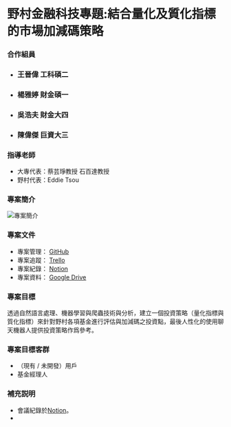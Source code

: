 # 野村金融科技專題:結合量化及質化指標的市場加減碼策略

### 合作組員
* ### 王晉偉 工科碩二
* ### 楊雅婷 財金碩一
* ### 吳浩夫 財金大四
* ### 陳偉傑 巨資大三

### 指導老師
* 大專代表：蔡芸琤教授 石百達教授 
* 野村代表：Eddie Tsou

### 專案簡介
![專案簡介](https://telegramtest.s3.amazonaws.com/introduction-nomura.png)

### 專案文件
* 專案管理： [GitHub](https://github.com/NTU-SCU-Nomura-FinTech-Team/NOMURA_Quantify_Qualitative_Proroject)
* 專案追蹤： [Trello](https://trello.com/b/lWiTCXw7/%E9%87%91%E8%9E%8D%E7%A7%91%E6%8A%80%E9%87%8E%E6%9D%91)
* 專案紀錄： [Notion](https://www.notion.so/jieworkspace/7f0fb33a41754019b381a72902c5322f)
* 專案資料： [Google Drive](https://drive.google.com/drive/u/1/folders/19eynbyGieI9BKd25dLkRlF2lyEP4lBiZ)

### 專案目標
透過自然語言處理、機器學習與爬蟲技術與分析，建立一個投資策略（量化指標與質化指標）來針對野村各項基金進行評估與加減碼之投資點，最後人性化的使用聊天機器人提供投資策略作爲參考。

### 專案目標客群
* （現有 / 未開發）用戶
* 基金經理人

### 補充説明
* 會議紀錄於[Notion](https://www.notion.so/jieworkspace/7f0fb33a41754019b381a72902c5322f)。
* 
